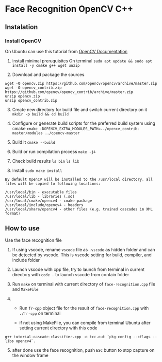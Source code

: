 # Face Recognition OpenCV C++

## Instalation
### Install OpenCV
On Ubuntu can use this tutorial from [OpenCV Documentation](https://docs.opencv.org/4.5.2/d7/d9f/tutorial_linux_install.html)

1. Install minimal preruquisites 
On terminal `sudo apt update && sudo apt install -y cmake g++ wget unzip`

2. Download and package the sources
```
wget -O opencv.zip https://github.com/opencv/opencv/archive/master.zip
wget -O opencv_contrib.zip https://github.com/opencv/opencv_contrib/archive/master.zip
unzip opencv.zip
unzip opencv_contrib.zip
```

3. Create new directory for build file and switch current directory on it
`mkdir -p build && cd build`

4. Configure or generate build scripts for the preferred build system using cmake
`cmake -DOPENCV_EXTRA_MODULES_PATH=../opencv_contrib-master/modules ../opencv-master`

5. Build it
`cmake --build`

6. Build or run compilation process
`make -j4`

7. Check build results
`ls bin`
`ls lib`

8. Install
`sudo make install`

```
By default OpenCV will be installed to the /usr/local directory, all files will be copied to following locations:

/usr/local/bin - executable files
/usr/local/lib - libraries (.so)
/usr/local/cmake/opencv4 - cmake package
/usr/local/include/opencv4 - headers
/usr/local/share/opencv4 - other files (e.g. trained cascades in XML format)
```

## How to use

Use the face recognition file

1. If using vscode, rename `vscode` file as `.vscode` as hidden folder and can be detected by vscode. This is vscode setting for build, compiler, and include folder

2. Launch vscode with cpp file, try to launch from terminal in current directory with `code .` to launch vscode from contain folder

3. Run `make` on terminal with current directory of `face-recognition.cpp` file and `MakeFile`

4. - Run `fr-cpp` object file for the result of `face-recognition.cpp` with `./fr-cpp` on terminal

   - if not using MakeFile, you can compile from terminal Ubuntu after setting current directory with this code

``g++ tutorial-cascade-classifier.cpp -o tcc.out `pkg-config --cflags --libs opencv4`.``

5. after done use the face recognition, push `ESC` button to stop capture on the window frame
